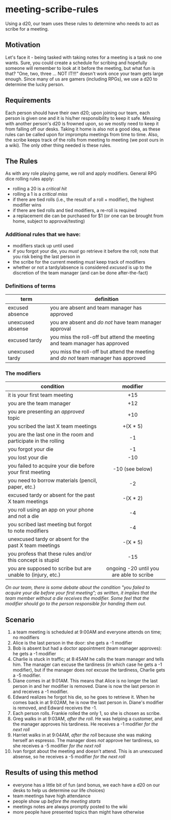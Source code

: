 # meeting-scribe-rules

Using a d20, our team uses these rules to determine who needs to act as scribe for a meeting.

## Motivation
Let's face it - being tasked with taking notes for a meeting is a task no one wants. Sure, you could create a schedule for scribing and hopefully someone will remember to look at it before the meeting, but what fun is that? "One, two, three ... NOT IT!!!" doesn't work once your team gets large enough. Since many of us are gamers (including RPGs), we use a d20 to determine the lucky person.

## Requirements
Each person should have their own d20; upon joining our team, each person is given one and it is his/her responsibility to keep it safe. Messing with another person's d20 is frowned upon, so we mostly need to keep it from falling off our desks. Taking it home is also not a good idea, as these rules can be called upon for impromptu meetings from time to time. Also, the scribe keeps track of the rolls from meeting to meeting (we post ours in a wiki). The only other thing needed is these rules.

## The Rules
As with any role playing game, we roll and apply modifiers. General RPG dice rolling rules apply:
* rolling a 20 is a *critical hit*
* rolling a 1 is a *critical miss*
* if there are tied rolls (i.e., the result of a roll + modifier), the highest modifier wins
* if there are tied rolls and tied modifiers, a re-roll is required
* a replacement die can be purchased for $1 (or one can be brought from home, subject to approval/testing)

### Additional rules that we have:
* modifiers stack up until used
* if you forgot your die, you *must* go retrieve it before the roll; note that you risk being the last person in
* the scribe for the current meeting *must* keep track of modifiers
* whether or not a tardy/absence is considered _excused_ is up to the discretion of the team manager (and can be done after-the-fact)

### Definitions of terms
|term|definition|
|----|----------|
|excused absence|you are absent and team manager has approved|
|unexcused absense|you are absent and _do not_ have team manager approval|
|excused tardy|you miss the roll-off but attend the meeting and team manager has approved|
|unexcused tardy|you miss the roll-off but attend the meeting and _do not_ team manager has approved|

### The modifiers
| condition | modifier |
|-----------|:--------:|
|it is your first team meeting|+15|
|you are the team manager|+12|
|you are presenting an _approved_ topic|+10|
|you scribed the last X team meetings|+(X * 5)|
|you are the last one in the room and participate in the rolling|-1|
|you forgot your die|-1|
|you lost your die|-10|
|you failed to acquire your die before your first meeting|-10 (see below)|
|you need to borrow materials (pencil, paper, etc.)|-2|
|excused tardy or absent for the past X team meetings|-(X * 2)|
|you roll using an app on your phone and not a die|-4|
|you scribed last meeting but forgot to note modifiers|-4|
|unexcused tardy or absent for the past X team meetings|-(X * 5)|
|you profess that these rules and/or this concept is stupid|-15|
|you are supposed to scribe but are unable to (injury, etc.)|ongoing -20 until you are able to scribe|

_On our team, there is some debate about the condition "you failed to acquire your die before your first meeting"; as written, it implies that the team member without a die receives the modifier. Some feel that the modifier should go to the person responsible for handing them out._

## Scenario
1. a team meeting is scheduled at 9:00AM and everyone attends on time; no modifiers
2. Alice is the last person in the door: she gets a -1 modifier
3. Bob is absent but had a doctor appointment (team manager approves): he gets a -1 modifier
4. Charlie is stuck in traffic; at 8:45AM he calls the team manager and tells him. The manager can excuse the tardiness (in which case he gets a -1 modifier), but if the manager does _not_ excuse the tardiness, Charlie gets a -5 modifier.
5. Diane comes in at 9:01AM. This means that Alice is no longer the last person in and her modifier is removed. Diane is now the last person in and receives a -1 modifier.
6. Edward realizes he forgot his die, so he goes to retrieve it. When he comes back in at 9:02AM, he is now the last person in. Diane's modifier is removed, and Edward receives the -1.
7. Each person rolls. Frankie rolled the only 1, so she is chosen as scribe.
8. Greg walks in at 9:03AM, _after the roll_. He was helping a customer, and the manager approves his tardiness. He receives a -1 modifier _for the next roll_
9. Harriet walks in at 9:04AM, _after the roll_  because she was making herself an espresso. The manager does _not_ approve her tardiness, so she receives a -5 modifier _for the next roll_
10. Ivan forgot about the meeting and doesn't attend. This is an unexcused absense, so he receives a -5 modifier _for the next roll_

## Results of using this method
* everyone has a little bit of fun (and bonus, we each have a d20 on our desks to help us determine our life choices)
* team meetings have high attendance
* people show up _before the meeting starts_
* meetings notes are always promptly posted to the wiki
* more people have presented topics than might have otherwise
